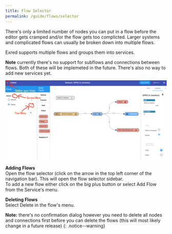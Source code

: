 ```yaml
---
title: Flow Selector
permalink: /guide/flows/selector
---
```


There's only a limited number of nodes you can put in a flow before the editor gets cramped and/or the flow gets too complicted.
Larger systems and complicated flows can usually be broken down into multiple flows.

Exred supports multiple flows and groups them into services.

__Note__ currently there's no support for subflows and connections between flows. Both of these will be implemeted in the future. There's also no way to add new services yet.

![flow-selector](/assets/images/exred-flow-selector.png)

__Adding Flows__  
Open the flow selector (click on the arrow in the top left corner of the navigation bar). This will open the flow selector sidebar.  
To add a new flow either click on the big plus button or select Add Flow from the Service's menu.

__Deleting Flows__  
Select Delete in the flow's menu.  

__Note:__ there's no confirmation dialog however you need to delete all nodes and connections first before you can delete the flows (this will most likely change in a future release)
{: .notice--warning}

